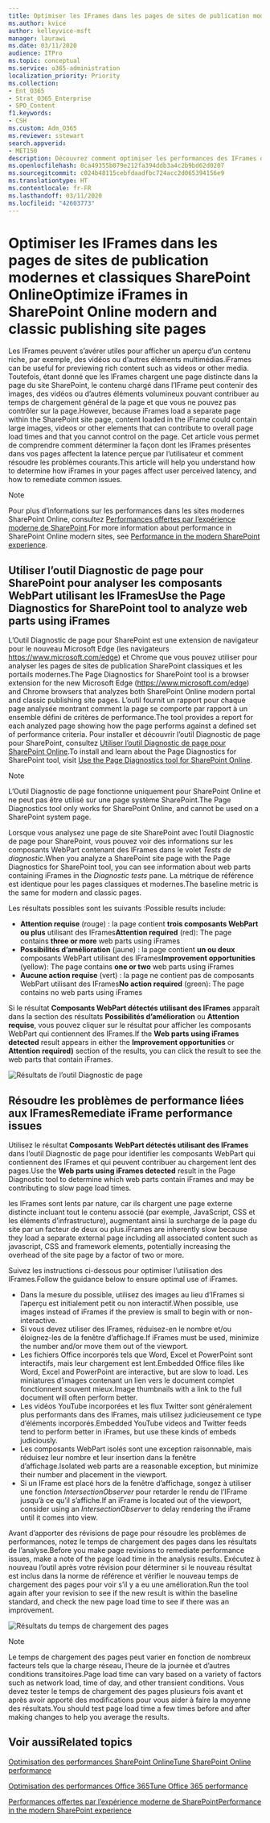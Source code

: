 ```yaml
---
title: Optimiser les IFrames dans les pages de sites de publication modernes et classiques SharePoint Online
ms.author: kvice
author: kelleyvice-msft
manager: laurawi
ms.date: 03/11/2020
audience: ITPro
ms.topic: conceptual
ms.service: o365-administration
localization_priority: Priority
ms.collection:
- Ent_O365
- Strat_O365_Enterprise
- SPO_Content
f1.keywords:
- CSH
ms.custom: Adm_O365
ms.reviewer: sstewart
search.appverid:
- MET150
description: Découvrez comment optimiser les performances des IFrames dans les pages de sites de publication modernes et classiques SharePoint Online.
ms.openlocfilehash: 0ca49355b079e212fa394ddb3a4c2b9bd62d0207
ms.sourcegitcommit: c024b48115cebfdaadfbc724acc2d065394156e9
ms.translationtype: HT
ms.contentlocale: fr-FR
ms.lasthandoff: 03/11/2020
ms.locfileid: "42603773"
---
```

# <a name="optimize-iframes-in-sharepoint-online-modern-and-classic-publishing-site-pages"></a><span data-ttu-id="dc27a-103">Optimiser les IFrames dans les pages de sites de publication modernes et classiques SharePoint Online</span><span class="sxs-lookup"><span data-stu-id="dc27a-103">Optimize iFrames in SharePoint Online modern and classic publishing site pages</span></span>

<span data-ttu-id="dc27a-104">Les IFrames peuvent s’avérer utiles pour afficher un aperçu d’un contenu riche, par exemple, des vidéos ou d’autres éléments multimédias.</span><span class="sxs-lookup"><span data-stu-id="dc27a-104">iFrames can be useful for previewing rich content such as videos or other media.</span></span> <span data-ttu-id="dc27a-105">Toutefois, étant donné que les IFrames chargent une page distincte dans la page du site SharePoint, le contenu chargé dans l’IFrame peut contenir des images, des vidéos ou d’autres éléments volumineux pouvant contribuer au temps de chargement général de la page et que vous ne pouvez pas contrôler sur la page.</span><span class="sxs-lookup"><span data-stu-id="dc27a-105">However, because iFrames load a separate page within the SharePoint site page, content loaded in the iFrame could contain large images, videos or other elements that can contribute to overall page load times and that you cannot control on the page.</span></span> <span data-ttu-id="dc27a-106">Cet article vous permet de comprendre comment déterminer la façon dont les IFrames présentes dans vos pages affectent la latence perçue par l’utilisateur et comment résoudre les problèmes courants.</span><span class="sxs-lookup"><span data-stu-id="dc27a-106">This article will help you understand how to determine how iFrames in your pages affect user perceived latency, and how to remediate common issues.</span></span>

>[!NOTE]
><span data-ttu-id="dc27a-107">Pour plus d’informations sur les performances dans les sites modernes SharePoint Online, consultez [Performances offertes par l’expérience moderne de SharePoint](https://docs.microsoft.com/sharepoint/modern-experience-performance).</span><span class="sxs-lookup"><span data-stu-id="dc27a-107">For more information about performance in SharePoint Online modern sites, see [Performance in the modern SharePoint experience](https://docs.microsoft.com/sharepoint/modern-experience-performance).</span></span>

## <a name="use-the-page-diagnostics-for-sharepoint-tool-to-analyze-web-parts-using-iframes"></a><span data-ttu-id="dc27a-108">Utiliser l’outil Diagnostic de page pour SharePoint pour analyser les composants WebPart utilisant les IFrames</span><span class="sxs-lookup"><span data-stu-id="dc27a-108">Use the Page Diagnostics for SharePoint tool to analyze web parts using iFrames</span></span>

<span data-ttu-id="dc27a-109">L’Outil Diagnostic de page pour SharePoint est une extension de navigateur pour le nouveau Microsoft Edge (les navigateurs https://www.microsoft.com/edge) et Chrome que vous pouvez utiliser pour analyser les pages de sites de publication SharePoint classiques et les portails modernes.</span><span class="sxs-lookup"><span data-stu-id="dc27a-109">The Page Diagnostics for SharePoint tool is a browser extension for the new Microsoft Edge (https://www.microsoft.com/edge) and Chrome browsers that analyzes both SharePoint Online modern portal and classic publishing site pages.</span></span> <span data-ttu-id="dc27a-110">L’outil fournit un rapport pour chaque page analysée montrant comment la page se comporte par rapport à un ensemble défini de critères de performance.</span><span class="sxs-lookup"><span data-stu-id="dc27a-110">The tool provides a report for each analyzed page showing how the page performs against a defined set of performance criteria.</span></span> <span data-ttu-id="dc27a-111">Pour installer et découvrir l’outil Diagnostic de page pour SharePoint, consultez [Utiliser l’outil Diagnostic de page pour SharePoint Online](page-diagnostics-for-spo.md).</span><span class="sxs-lookup"><span data-stu-id="dc27a-111">To install and learn about the Page Diagnostics for SharePoint tool, visit [Use the Page Diagnostics tool for SharePoint Online](page-diagnostics-for-spo.md).</span></span>

>[!NOTE]
><span data-ttu-id="dc27a-112">L’Outil Diagnostic de page fonctionne uniquement pour SharePoint Online et ne peut pas être utilisé sur une page système SharePoint.</span><span class="sxs-lookup"><span data-stu-id="dc27a-112">The Page Diagnostics tool only works for SharePoint Online, and cannot be used on a SharePoint system page.</span></span>

<span data-ttu-id="dc27a-113">Lorsque vous analysez une page de site SharePoint avec l’outil Diagnostic de page pour SharePoint, vous pouvez voir des informations sur les composants WebPart contenant des IFrames dans le volet _Tests de diagnostic_.</span><span class="sxs-lookup"><span data-stu-id="dc27a-113">When you analyze a SharePoint site page with the Page Diagnostics for SharePoint tool, you can see information about web parts containing iFrames in the _Diagnostic tests_ pane.</span></span> <span data-ttu-id="dc27a-114">La métrique de référence est identique pour les pages classiques et modernes.</span><span class="sxs-lookup"><span data-stu-id="dc27a-114">The baseline metric is the same for modern and classic pages.</span></span>

<span data-ttu-id="dc27a-115">Les résultats possibles sont les suivants :</span><span class="sxs-lookup"><span data-stu-id="dc27a-115">Possible results include:</span></span>

- <span data-ttu-id="dc27a-116">**Attention requise** (rouge) : la page contient **trois composants WebPart ou plus** utilisant des IFrames</span><span class="sxs-lookup"><span data-stu-id="dc27a-116">**Attention required** (red): The page contains **three or more** web parts using iFrames</span></span>
- <span data-ttu-id="dc27a-117">**Possibilités d’amélioration** (jaune) : la page contient **un ou deux** composants WebPart utilisant des IFrames</span><span class="sxs-lookup"><span data-stu-id="dc27a-117">**Improvement opportunities** (yellow): The page contains **one or two** web parts using iFrames</span></span>
- <span data-ttu-id="dc27a-118">**Aucune action requise** (vert) : la page ne contient pas de composants WebPart utilisant des IFrames</span><span class="sxs-lookup"><span data-stu-id="dc27a-118">**No action required** (green): The page contains no web parts using iFrames</span></span>

<span data-ttu-id="dc27a-119">Si le résultat **Composants WebPart détectés utilisant des IFrames** apparaît dans la section des résultats **Possibilités d’amélioration** ou **Attention requise**, vous pouvez cliquer sur le résultat pour afficher les composants WebPart qui contiennent des IFrames.</span><span class="sxs-lookup"><span data-stu-id="dc27a-119">If the **Web parts using iFrames detected** result appears in either the **Improvement opportunities** or **Attention required)** section of the results, you can click the result to see the web parts that contain iFrames.</span></span>

![Résultats de l’outil Diagnostic de page](media/modern-portal-optimization/pagediag-iframe-yellow.png)

## <a name="remediate-iframe-performance-issues"></a><span data-ttu-id="dc27a-121">Résoudre les problèmes de performance liées aux IFrames</span><span class="sxs-lookup"><span data-stu-id="dc27a-121">Remediate iFrame performance issues</span></span>

<span data-ttu-id="dc27a-122">Utilisez le résultat **Composants WebPart détectés utilisant des IFrames** dans l’outil Diagnostic de page pour identifier les composants WebPart qui contiennent des IFrames et qui peuvent contribuer au chargement lent des pages.</span><span class="sxs-lookup"><span data-stu-id="dc27a-122">Use the **Web parts using iFrames detected** result in the Page Diagnostic tool to determine which web parts contain iFrames and may be contributing to slow page load times.</span></span>

<span data-ttu-id="dc27a-123">les IFrames sont lents par nature, car ils chargent une page externe distincte incluant tout le contenu associé (par exemple, JavaScript, CSS et les éléments d’infrastructure), augmentant ainsi la surcharge de la page du site par un facteur de deux ou plus.</span><span class="sxs-lookup"><span data-stu-id="dc27a-123">iFrames are inherently slow because they load a separate external page including all associated content such as javascript, CSS and framework elements, potentially increasing the overhead of the site page by a factor of two or more.</span></span>

<span data-ttu-id="dc27a-124">Suivez les instructions ci-dessous pour optimiser l’utilisation des IFrames.</span><span class="sxs-lookup"><span data-stu-id="dc27a-124">Follow the guidance below to ensure optimal use of iFrames.</span></span>

- <span data-ttu-id="dc27a-125">Dans la mesure du possible, utilisez des images au lieu d’IFrames si l’aperçu est initialement petit ou non interactif.</span><span class="sxs-lookup"><span data-stu-id="dc27a-125">When possible, use images instead of iFrames if the preview is small to begin with or non-interactive.</span></span>
- <span data-ttu-id="dc27a-126">Si vous devez utiliser des IFrames, réduisez-en le nombre et/ou éloignez-les de la fenêtre d’affichage.</span><span class="sxs-lookup"><span data-stu-id="dc27a-126">If iFrames must be used, minimize the number and/or move them out of the viewport.</span></span>
- <span data-ttu-id="dc27a-127">Les fichiers Office incorporés tels que Word, Excel et PowerPoint sont interactifs, mais leur chargement est lent.</span><span class="sxs-lookup"><span data-stu-id="dc27a-127">Embedded Office files like Word, Excel and PowerPoint are interactive, but are slow to load.</span></span> <span data-ttu-id="dc27a-128">Les miniatures d’images contenant un lien vers le document complet fonctionnent souvent mieux.</span><span class="sxs-lookup"><span data-stu-id="dc27a-128">Image thumbnails with a link to the full document will often perform better.</span></span>
- <span data-ttu-id="dc27a-129">Les vidéos YouTube incorporées et les flux Twitter sont généralement plus performants dans des IFrames, mais utilisez judicieusement ce type d’éléments incorporés.</span><span class="sxs-lookup"><span data-stu-id="dc27a-129">Embedded YouTube videos and Twitter feeds tend to perform better in iFrames, but use these kinds of embeds judiciously.</span></span>
- <span data-ttu-id="dc27a-130">Les composants WebPart isolés sont une exception raisonnable, mais réduisez leur nombre et leur insertion dans la fenêtre d’affichage.</span><span class="sxs-lookup"><span data-stu-id="dc27a-130">Isolated web parts are a reasonable exception, but minimize their number and placement in the viewport.</span></span>
- <span data-ttu-id="dc27a-131">Si un IFrame est placé hors de la fenêtre d’affichage, songez à utiliser une fonction _IntersectionObserver_ pour retarder le rendu de l’IFrame jusqu’à ce qu’il s’affiche.</span><span class="sxs-lookup"><span data-stu-id="dc27a-131">If an iFrame is located out of the viewport, consider using an _IntersectionObserver_ to delay rendering the iFrame until it comes into view.</span></span>

<span data-ttu-id="dc27a-132">Avant d’apporter des révisions de page pour résoudre les problèmes de performances, notez le temps de chargement des pages dans les résultats de l’analyse.</span><span class="sxs-lookup"><span data-stu-id="dc27a-132">Before you make page revisions to remediate performance issues, make a note of the page load time in the analysis results.</span></span> <span data-ttu-id="dc27a-133">Exécutez à nouveau l’outil après votre révision pour déterminer si le nouveau résultat est inclus dans la norme de référence et vérifier le nouveau temps de chargement des pages pour voir s’il y a eu une amélioration.</span><span class="sxs-lookup"><span data-stu-id="dc27a-133">Run the tool again after your revision to see if the new result is within the baseline standard, and check the new page load time to see if there was an improvement.</span></span>

![Résultats du temps de chargement des pages](media/modern-portal-optimization/pagediag-page-load-time.png)

>[!NOTE]
><span data-ttu-id="dc27a-135">Le temps de chargement des pages peut varier en fonction de nombreux facteurs tels que la charge réseau, l’heure de la journée et d’autres conditions transitoires.</span><span class="sxs-lookup"><span data-stu-id="dc27a-135">Page load time can vary based on a variety of factors such as network load, time of day, and other transient conditions.</span></span> <span data-ttu-id="dc27a-136">Vous devez tester le temps de chargement des pages plusieurs fois avant et après avoir apporté des modifications pour vous aider à faire la moyenne des résultats.</span><span class="sxs-lookup"><span data-stu-id="dc27a-136">You should test page load time a few times before and after making changes to help you average the results.</span></span>

## <a name="related-topics"></a><span data-ttu-id="dc27a-137">Voir aussi</span><span class="sxs-lookup"><span data-stu-id="dc27a-137">Related topics</span></span>

[<span data-ttu-id="dc27a-138">Optimisation des performances SharePoint Online</span><span class="sxs-lookup"><span data-stu-id="dc27a-138">Tune SharePoint Online performance</span></span>](tune-sharepoint-online-performance.md)

[<span data-ttu-id="dc27a-139">Optimisation des performances Office 365</span><span class="sxs-lookup"><span data-stu-id="dc27a-139">Tune Office 365 performance</span></span>](tune-office-365-performance.md)

[<span data-ttu-id="dc27a-140">Performances offertes par l’expérience moderne de SharePoint</span><span class="sxs-lookup"><span data-stu-id="dc27a-140">Performance in the modern SharePoint experience</span></span>](https://docs.microsoft.com/sharepoint/modern-experience-performance)
